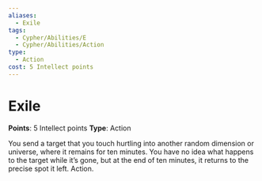 ```yaml
---
aliases:
  - Exile
tags:
  - Cypher/Abilities/E
  - Cypher/Abilities/Action
type:
  - Action
cost: 5 Intellect points
---
```


# Exile

**Points**: 5 Intellect points
**Type**: Action

You send a target that you touch hurtling into another random dimension or universe, where it remains for ten minutes. You have no idea what happens to the target while it’s gone, but at the end of ten minutes, it returns to the precise spot it left. Action.
